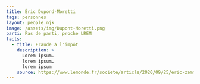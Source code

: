 ```yaml
---
title: Éric Dupond-Moretti
tags: personnes
layout: people.njk
image: /assets/img/Dupont-Moretti.png
parti: Pas de parti, proche LREM
facts:
  - title: Fraude à l'impôt
    description: >
      Lorem ipsum…
      lorem ipsum…
      lorem ipsum
    source: https://www.lemonde.fr/societe/article/2020/09/25/eric-zemmour-condamne-a-10-000-euros-d-amende-pour-injure-et-provocation-a-la-haine_6053635_3224.html
---
```





